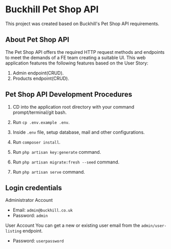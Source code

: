 # Buckhill Pet Shop API

This project was created based on Buckhill's Pet Shop API requirements.

## About Pet Shop API

The Pet Shop API offers the required HTTP request methods and endpoints to meet the demands of a FE team creating a suitable UI. This web application features the following features based on the User Story:

1. Admin endpoint(CRUD).
2. Products endpoint(CRUD).

## Pet Shop API Development Procedures

1. CD into the application root directory with your command prompt/terminal/git bash.

2. Run `cp .env.example .env`.

3. Inside `.env` file, setup database, mail and other configurations.

4. Run `composer install`.

5. Run `php artisan key:generate` command.

6. Run `php artisan migrate:fresh --seed` command.

7. Run `php artisan serve` command.

## Login credentials

Administrator Account

-   Email: `admin@buckhill.co.uk`
-   Password: `admin`

User Account
You can get a new or existing user email from the `admin/user-listing` endpoint.

-   Password: `userpassword`
